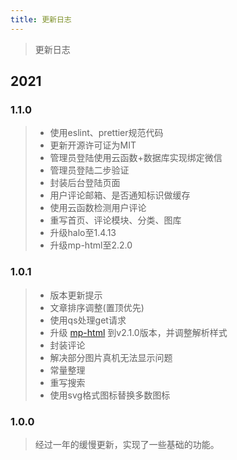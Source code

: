 ```yaml
---
title: 更新日志
---
```

> 更新日志


## 2021

### 1.1.0

> * 使用eslint、prettier规范代码
> * 更新开源许可证为MIT
> * 管理员登陆使用云函数+数据库实现绑定微信
> * 管理员登陆二步验证
> * 封装后台登陆页面
> * 用户评论邮箱、是否通知标识做缓存
> * 使用云函数检测用户评论
> * 重写首页、评论模块、分类、图库
> * 升级halo至1.4.13
> * 升级mp-html至2.2.0

### 1.0.1

> * 版本更新提示
> * 文章排序调整(置顶优先)
> * 使用qs处理get请求
> * 升级 [mp-html](https://github.com/jin-yufeng/mp-html) 到v2.1.0版本，并调整解析样式
> * 封装评论
> * 解决部分图片真机无法显示问题
> * 常量整理
> * 重写搜索
> * 使用svg格式图标替换多数图标

### 1.0.0

> 经过一年的缓慢更新，实现了一些基础的功能。

